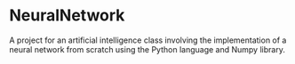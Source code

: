 # NeuralNetwork
A project for an artificial intelligence class involving the implementation of a neural network from scratch using the
Python language and Numpy library.
